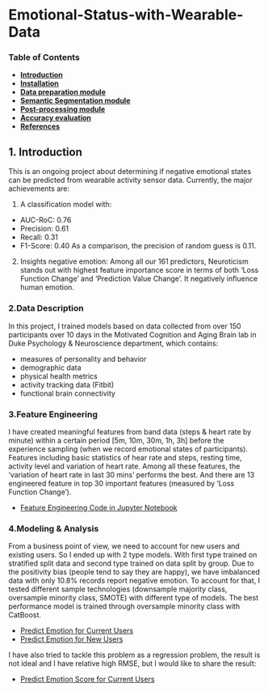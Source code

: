 # Emotional-Status-with-Wearable-Data

### Table of Contents
+ [**Introduction**](#1.introduction)
+ [**Installation**](#installation)
+ [**Data preparation module**](#Data-preparation-module)
+ [**Semantic Segmentation module**](#Semantic-Segmentation-module)
+ [**Post-processing module**](#Post-processing-module)
+ [**Accuracy evaluation**](#Accuracy-evaluation)
+ [**References**](#references)

## 1. Introduction
This is an ongoing project about determining if negative emotional states can be predicted from wearable activity sensor data.
Currently, the major achievements are:

1. A classification model with:
* AUC-RoC: 0.76
* Precision: 0.61
* Recall: 0.31
* F1-Score: 0.40
As a comparison, the precision of random guess is 0.11.

2. Insights negative emotion: Among all our 161 predictors, Neuroticism stands out with highest feature importance score in terms of both ‘Loss Function Change’ and ‘Prediction Value Change’. It negatively influence human emotion.

### 2.Data Description
In this project, I trained models based on data collected from over 150 participants over 10 days in the Motivated Cognition and Aging Brain lab in Duke Psychology & Neuroscience department, which contains:

* measures of personality and behavior
* demographic data
* physical health metrics
* activity tracking data (Fitbit)
* functional brain connectivity

### 3.Feature Engineering
I have created meaningful features from band data (steps & heart rate by minute) within a certain period [5m, 10m, 30m, 1h, 3h] before the experience sampling (when we record emotional states of participants). Features including basic statistics of hear rate and steps, resting time, activity level and variation of heart rate. Among all these features, the ‘variation of heart rate in last 30 mins’ performs the best. And there are 13 engineered feature in top 30 important features (measured by ‘Loss Function Change’).
* [Feature Engineering Code in Jupyter Notebook](https://github.com/RyC37/Emotional-Status-with-Wearable-Data/blob/master/Pre-processing-and-feature-engineering.ipynb)


### 4.Modeling & Analysis
From a business point of view, we need to account for new users and existing users. So I ended up with 2 type models. With first type trained on stratified split data and second type trained on data split by group. Due to the positivity bias (people tend to say they are happy), we have imbalanced data with only 10.8% records report negative emotion. To account for that, I tested different sample technologies (downsample majority class, oversample minority class, SMOTE) with different type of models. The best performance model is trained through oversample minority class with CatBoost.
* [Predict Emotion for Current Users](https://github.com/RyC37/Emotional-Status-with-Wearable-Data/blob/master/Predict_Positive_or_Negative_Emotion_for_Current_User.ipynb)
* [Predict Emotion for New Users](https://github.com/RyC37/Emotional-Status-with-Wearable-Data/blob/master/Predict_Positive_or_Negative_Emotion_for_New_User.ipynb)

I have also tried to tackle this problem as a regression problem, the result is not ideal and I have relative high RMSE, but I would like to share the result:
* [Predict Emotion Score for Current Users](https://github.com/RyC37/Emotional-Status-with-Wearable-Data/blob/master/Predict_Valence_Score_for_Current_Users.ipynb)
